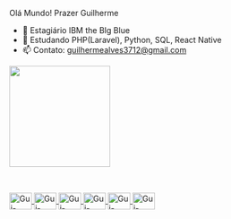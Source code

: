Olá Mundo! Prazer Guilherme

- 🔭 Estagiário IBM the BIg Blue 
- 🌱 Estudando PHP(Laravel), Python, SQL, React Native
- 📫 Contato: guilhermealves3712@gmail.com

<div>
  <a href="https://beacons.ai/Guilherme3712">
    <img height="180em" src="https://github-readme-stats.vercel.app/api?username=Guilherme3712&show_icons=true&bg_color=00000000"/>
</div>

##

<div style="display: inline_block"><br>
  <img align="center" alt="Gui-CSS" height="30" width="40" src="https://cdn.jsdelivr.net/gh/devicons/devicon/icons/css3/css3-original.svg">
  <img align="center" alt="Gui-HTML" height="30" width="40" src="https://cdn.jsdelivr.net/gh/devicons/devicon/icons/html5/html5-original.svg">
  <img align="center" alt="Gui-PHP" height="30" width="40" src="https://cdn.jsdelivr.net/gh/devicons/devicon/icons/php/php-original.svg">
  <img align="center" alt="Gui-Laravel" height="30" width="40" src="https://cdn.jsdelivr.net/gh/devicons/devicon/icons/laravel/laravel-plain.svg">
  <img align="center" alt="Gui-React-Native" height="30" width="40" src="https://cdn.jsdelivr.net/gh/devicons/devicon/icons/react/react-original.svg">
  <img align="center" alt="Gui-MySql" height="30" width="40" src="https://cdn.jsdelivr.net/gh/devicons/devicon/icons/mysql/mysql-original.svg">
</div>



